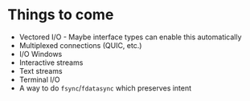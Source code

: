 # Things to come

  - Vectored I/O - Maybe interface types can enable this automatically
  - Multiplexed connections (QUIC, etc.)
  - I/O Windows
  - Interactive streams
  - Text streams
  - Terminal I/O
  - A way to do `fsync`/`fdatasync` which preserves intent
